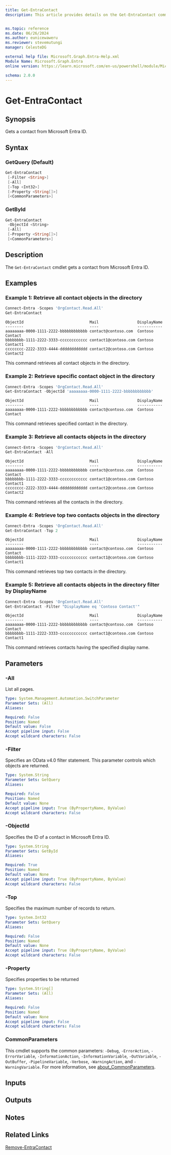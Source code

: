 ```yaml
---
title: Get-EntraContact
description: This article provides details on the Get-EntraContact command.


ms.topic: reference
ms.date: 06/26/2024
ms.author: eunicewaweru
ms.reviewer: stevemutungi
manager: CelesteDG

external help file: Microsoft.Graph.Entra-Help.xml
Module Name: Microsoft.Graph.Entra
online version: https://learn.microsoft.com/en-us/powershell/module/Microsoft.Graph.Entra/Get-EntraContact

schema: 2.0.0
---
```


# Get-EntraContact

## Synopsis

Gets a contact from Microsoft Entra ID.

## Syntax

### GetQuery (Default)

```powershell
Get-EntraContact
 [-Filter <String>]
 [-All]
 [-Top <Int32>]
 [-Property <String[]>]
 [<CommonParameters>]
```

### GetById

```powershell
Get-EntraContact
 -ObjectId <String>
 [-All]
 [-Property <String[]>]
 [<CommonParameters>]
```

## Description

The `Get-EntraContact` cmdlet gets a contact from Microsoft Entra ID.

## Examples

### Example 1: Retrieve all contact objects in the directory

```powershell
Connect-Entra -Scopes 'OrgContact.Read.All'
Get-EntraContact
```

```output
ObjectId                             Mail                 DisplayName
--------                             ----                 -----------
aaaaaaaa-0000-1111-2222-bbbbbbbbbbbb contact@contoso.com  Contoso Contact
bbbbbbbb-1111-2222-3333-cccccccccccc contact1@contoso.com Contoso Contact1
cccccccc-2222-3333-4444-dddddddddddd contact2@contoso.com Contoso Contact2
```

This command retrieves all contact objects in the directory.  

### Example 2: Retrieve specific contact object in the directory

```powershell
Connect-Entra -Scopes 'OrgContact.Read.All'
Get-EntraContact -ObjectId 'aaaaaaaa-0000-1111-2222-bbbbbbbbbbbb'
```

```output
ObjectId                             Mail                 DisplayName
--------                             ----                 -----------
aaaaaaaa-0000-1111-2222-bbbbbbbbbbbb contact@contoso.com  Contoso Contact
```

This command retrieves specified contact in the directory.  

### Example 3: Retrieve all contacts objects in the directory

```powershell
Connect-Entra -Scopes 'OrgContact.Read.All'
Get-EntraContact -All 
```

```output
ObjectId                             Mail                 DisplayName
--------                             ----                 -----------
aaaaaaaa-0000-1111-2222-bbbbbbbbbbbb contact@contoso.com  Contoso Contact
bbbbbbbb-1111-2222-3333-cccccccccccc contact1@contoso.com Contoso Contact1
cccccccc-2222-3333-4444-dddddddddddd contact2@contoso.com Contoso Contact2
```

This command retrieves all the contacts in the directory.

### Example 4: Retrieve top two contacts objects in the directory

```powershell
Connect-Entra -Scopes 'OrgContact.Read.All'
Get-EntraContact -Top 2
```

```output
ObjectId                             Mail                 DisplayName
--------                             ----                 -----------
aaaaaaaa-0000-1111-2222-bbbbbbbbbbbb contact@contoso.com  Contoso Contact
bbbbbbbb-1111-2222-3333-cccccccccccc contact1@contoso.com Contoso Contact1
```

This command retrieves top two contacts in the directory.

### Example 5: Retrieve all contacts objects in the directory filter by DisplayName

```powershell
Connect-Entra -Scopes 'OrgContact.Read.All'
Get-EntraContact -Filter "DisplayName eq 'Contoso Contact'"
```

```output
ObjectId                             Mail                 DisplayName
--------                             ----                 -----------
aaaaaaaa-0000-1111-2222-bbbbbbbbbbbb contact@contoso.com  Contoso Contact
bbbbbbbb-1111-2222-3333-cccccccccccc contact1@contoso.com Contoso Contact1
```

This command retrieves contacts having the specified display name.

## Parameters

### -All

List all pages.

```yaml
Type: System.Management.Automation.SwitchParameter
Parameter Sets: (All)
Aliases:

Required: False
Position: Named
Default value: False
Accept pipeline input: False
Accept wildcard characters: False
```

### -Filter

Specifies an OData v4.0 filter statement.
This parameter controls which objects are returned.

```yaml
Type: System.String
Parameter Sets: GetQuery
Aliases:

Required: False
Position: Named
Default value: None
Accept pipeline input: True (ByPropertyName, ByValue)
Accept wildcard characters: False
```

### -ObjectId

Specifies the ID of a contact in Microsoft Entra ID.

```yaml
Type: System.String
Parameter Sets: GetById
Aliases:

Required: True
Position: Named
Default value: None
Accept pipeline input: True (ByPropertyName, ByValue)
Accept wildcard characters: False
```

### -Top

Specifies the maximum number of records to return.

```yaml
Type: System.Int32
Parameter Sets: GetQuery
Aliases:

Required: False
Position: Named
Default value: None
Accept pipeline input: True (ByPropertyName, ByValue)
Accept wildcard characters: False
```

### -Property

Specifies properties to be returned

```yaml
Type: System.String[]
Parameter Sets: (All)
Aliases:

Required: False
Position: Named
Default value: None
Accept pipeline input: False
Accept wildcard characters: False
```

### CommonParameters

This cmdlet supports the common parameters: `-Debug`, `-ErrorAction`, `-ErrorVariable`, `-InformationAction`, `-InformationVariable`, `-OutVariable`, `-OutBuffer`, `-PipelineVariable`, `-Verbose`, `-WarningAction`, and `-WarningVariable`. For more information, see [about_CommonParameters](https://go.microsoft.com/fwlink/?LinkID=113216).

## Inputs

## Outputs

## Notes

## Related Links

[Remove-EntraContact](Remove-EntraContact.md)
